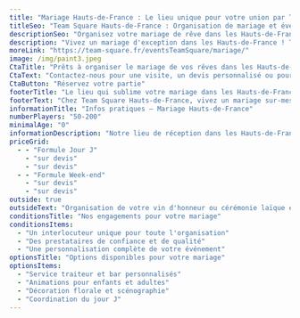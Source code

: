 ```yaml
---
title: "Mariage Hauts-de-France : Le lieu unique pour votre union par Team Square"
titleSeo: "Team Square Hauts-de-France : Organisation de mariage et événements"
descriptionSeo: "Organisez votre mariage de rêve dans les Hauts-de-France avec Team Square. Lieu de réception unique, formules sur-mesure, bar, et activités pour un jour J inoubliable."
description: "Vivez un mariage d'exception dans les Hauts-de-France ! Team Square vous propose un lieu unique et des formules clé en main pour célébrer votre amour. Organisation, ambiance et souvenirs mémorables garantis."
moreLink: "https://team-square.fr/eventsTeamSquare/mariage/"
image: /img/paint3.jpeg
CtaTitle: "Prêts à organiser le mariage de vos rêves dans les Hauts-de-France ?"
CtaText: "Contactez-nous pour une visite, un devis personnalisé ou pour toute question sur nos formules mariage dans les Hauts-de-France."
CtaButton: "Réservez votre partie"
footerTitle: "Le lieu qui sublime votre mariage dans les Hauts-de-France"
footerText: "Chez Team Square Hauts-de-France, vivez un mariage sur-mesure. Lieu de charme, animations, bar/restauration et une organisation pensée pour vous."
informationTitle: "Infos pratiques – Mariage Hauts-de-France"
numberPlayers: "50-200"
minimalAge: "0"
informationDescription: "Notre lieu de réception dans les Hauts-de-France vous accueille pour votre mariage. Découvrez nos espaces modulables, notre service traiteur et nos animations pour un événement inoubliable."
priceGrid:
  - - "Formule Jour J"
    - "sur devis"
    - "sur devis"
  - - "Formule Week-end"
    - "sur devis"
    - "sur devis"
outside: true
outsideText: "Organisation de votre vin d'honneur ou cérémonie laïque en extérieur possible."
conditionsTitle: "Nos engagements pour votre mariage"
conditionsItems:
  - "Un interlocuteur unique pour toute l'organisation"
  - "Des prestataires de confiance et de qualité"
  - "Une personnalisation complète de votre événement"
optionsTitle: "Options disponibles pour votre mariage"
optionsItems:
  - "Service traiteur et bar personnalisés"
  - "Animations pour enfants et adultes"
  - "Décoration florale et scénographie"
  - "Coordination du jour J"
---
```

